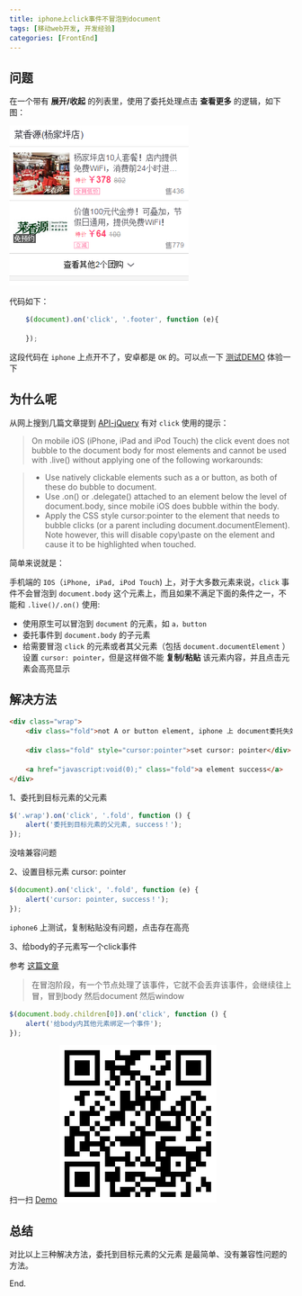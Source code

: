 ```yaml
---
title: iphone上click事件不冒泡到document
tags: [移动web开发, 开发经验]
categories: [FrontEnd]
---
```


## 问题

在一个带有 **展开/收起** 的列表里，使用了委托处理点击 **查看更多** 的逻辑，如下图：

![](/assets/img/more.png)

代码如下：

```js
    $(document).on('click', '.footer', function (e){
        
    });
```

这段代码在 `iphone` 上点开不了，安卓都是 `OK` 的。可以点一下 [测试DEMO](http://jsbin.com/zusapo/1/edit?html,css,js,output) 体验一下

<!-- more -->

## 为什么呢

从网上搜到几篇文章提到 [API-jQuery](http://api.jquery.com/live/) 有对 `click` 使用的提示：

> On mobile iOS (iPhone, iPad and iPod Touch) the click event does not bubble to the document body for most elements and cannot be used with .live() without applying one of the following workarounds:

> - Use natively clickable elements such as a or button, as both of these do bubble to document.
> - Use .on() or .delegate() attached to an element below the level of document.body, since mobile iOS does bubble within the body.
> - Apply the CSS style cursor:pointer to the element that needs to bubble clicks (or a parent including document.documentElement). Note however, this will disable copy\paste on the element and cause it to be highlighted when touched.

简单来说就是：

手机端的 `IOS`（`iPhone, iPad, iPod Touch`) 上，对于大多数元素来说，`click` 事件不会冒泡到 `document.body` 这个元素上，而且如果不满足下面的条件之一，不能和 `.live()/.on()` 使用:

- 使用原生可以冒泡到 `document` 的元素，如 `a，button`
- 委托事件到 `document.body` 的子元素
- 给需要冒泡 `click` 的元素或者其父元素（包括 `document.documentElement` ）设置 `cursor: pointer`，但是这样做不能 **复制/粘贴** 该元素内容，并且点击元素会高亮显示

## 解决方法

```html
<div class="wrap">
    <div class="fold">not A or button element, iphone 上 document委托失效</div>

    <div class="fold" style="cursor:pointer">set cursor: pointer</div>

    <a href="javascript:void(0);" class="fold">a element success</a>
</div>
```

1、委托到目标元素的父元素

```js
$('.wrap').on('click', '.fold', function () {
    alert('委托到目标元素的父元素, success！');
}); 
```

没啥兼容问题

2、设置目标元素 cursor: pointer
```js
$(document).on('click', '.fold', function (e) {
    alert('cursor: pointer, success！');
});
```

`iphone6` 上测试，复制粘贴没有问题，点击存在高亮

3、给body的子元素写一个click事件

参考 [这篇文章](http://www.uis.cc/content-9-380-1.html)

> 在冒泡阶段，有一个节点处理了该事件，它就不会丢弃该事件，会继续往上冒，冒到body 然后document 然后window

```js
$(document.body.children[0]).on('click', function () {
    alert('给body内其他元素绑定一个事件');
});
```

扫一扫 [Demo](http://jsbin.com/zexiqo)
![](/assets/img/click-qrcode.png)

## 总结

对比以上三种解决方法，委托到目标元素的父元素 是最简单、没有兼容性问题的方法。

End.